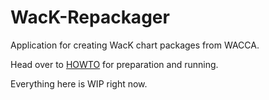 # WacK-Repackager

Application for creating WacK chart packages from WACCA.

Head over to [HOWTO](HOWTO.md) for preparation and running.

Everything here is WIP right now.